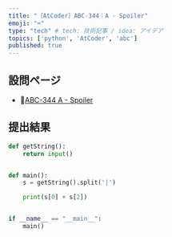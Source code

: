 ```yaml
---
title: "［AtCoder］ABC-344｜A - Spoiler"
emoji: "⌨️"
type: "tech" # tech: 技術記事 / idea: アイデア
topics: ['python', 'AtCoder', 'abc']
published: true
---
```


## 設問ページ

- 🔗[ABC-344 A - Spoiler](https://atcoder.jp/contests/abc344/tasks/abc344_a)

## 提出結果

```python
def getString():
    return input()


def main():
    s = getString().split('|')

    print(s[0] + s[2])


if __name__ == "__main__":
    main()
```
